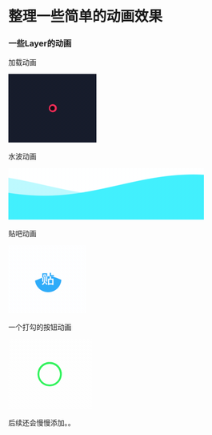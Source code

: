 # 整理一些简单的动画效果


### 一些Layer的动画

加载动画

![image](https://github.com/OneKnife/AnimateDemos/blob/master/GIF/1.gif)

水波动画

![image](https://github.com/OneKnife/AnimateDemos/blob/master/GIF/2.gif)

贴吧动画

![image](https://github.com/OneKnife/AnimateDemos/blob/master/GIF/3.gif)

一个打勾的按钮动画

![image](https://github.com/OneKnife/AnimateDemos/blob/master/GIF/4.gif)



后续还会慢慢添加。。